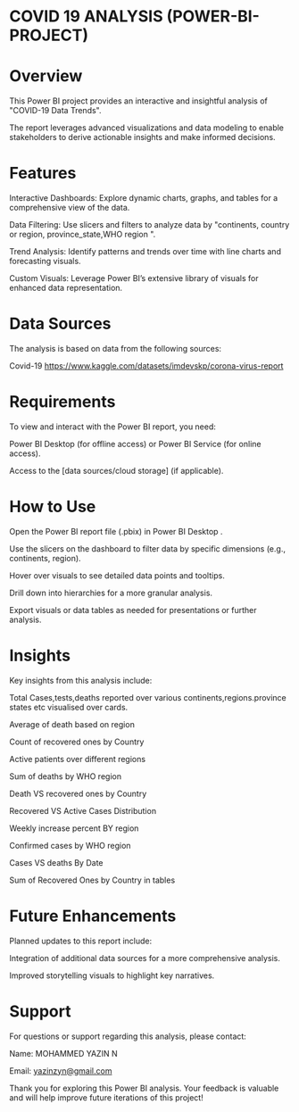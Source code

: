 # COVID 19 ANALYSIS (POWER-BI-PROJECT)

# Overview

This Power BI project provides an interactive and insightful analysis of "COVID-19 Data Trends".

The report leverages advanced visualizations and data modeling to enable stakeholders to derive actionable insights and make informed decisions.

# Features

Interactive Dashboards: Explore dynamic charts, graphs, and tables for a comprehensive view of the data.

Data Filtering: Use slicers and filters to analyze data by "continents, country or region, province_state,WHO region ".

Trend Analysis: Identify patterns and trends over time with line charts and forecasting visuals.

Custom Visuals: Leverage Power BI’s extensive library of visuals for enhanced data representation.

# Data Sources

The analysis is based on data from the following sources:

Covid-19 https://www.kaggle.com/datasets/imdevskp/corona-virus-report 

# Requirements

To view and interact with the Power BI report, you need:

Power BI Desktop (for offline access) or Power BI Service (for online access).

Access to the [data sources/cloud storage] (if applicable).

# How to Use

Open the Power BI report file (.pbix) in Power BI Desktop .

Use the slicers on the dashboard to filter data by specific dimensions (e.g., continents, region).

Hover over visuals to see detailed data points and tooltips.

Drill down into hierarchies for a more granular analysis.

Export visuals or data tables as needed for presentations or further analysis.

# Insights

Key insights from this analysis include:

Total Cases,tests,deaths reported over various continents,regions.province states etc visualised over cards.

Average of death based on region

Count of recovered ones by Country

Active patients over different regions

Sum of deaths by WHO  region

Death VS recovered ones by Country

Recovered VS Active Cases Distribution

Weekly increase percent BY region

Confirmed cases by WHO region

Cases VS deaths By Date

Sum of Recovered Ones by Country in tables

# Future  Enhancements

Planned updates to this report include:

Integration of additional data sources for a more comprehensive analysis.

Improved storytelling visuals to highlight key narratives.

# Support

For questions or support regarding this analysis, please contact:

Name: MOHAMMED YAZIN N 

Email: yazinzyn@gmail.com


Thank you for exploring this Power BI analysis. Your feedback is valuable and will help improve future iterations of this project!

